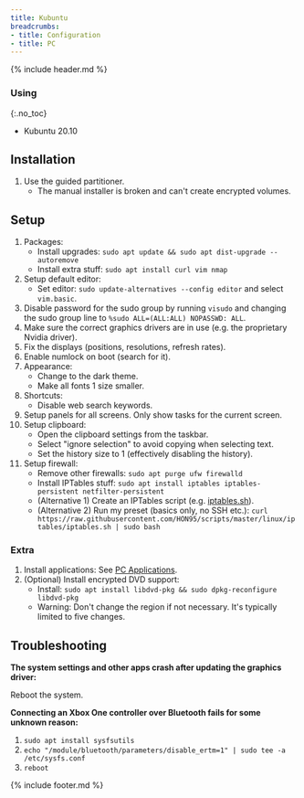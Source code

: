 ```yaml
---
title: Kubuntu
breadcrumbs:
- title: Configuration
- title: PC
---
```

{% include header.md %}

### Using
{:.no_toc}

- Kubuntu 20.10

## Installation

1. Use the guided partitioner.
    - The manual installer is broken and can't create encrypted volumes.

## Setup

1. Packages:
    - Install upgrades: `sudo apt update && sudo apt dist-upgrade --autoremove`
    - Install extra stuff: `sudo apt install curl vim nmap`
1. Setup default editor:
    - Set editor: `sudo update-alternatives --config editor` and select `vim.basic`.
1. Disable password for the sudo group by running `visudo` and changing the sudo group line to `%sudo ALL=(ALL:ALL) NOPASSWD: ALL`.
1. Make sure the correct graphics drivers are in use (e.g. the proprietary Nvidia driver).
1. Fix the displays (positions, resolutions, refresh rates).
1. Enable numlock on boot (search for it).
1. Appearance:
   - Change to the dark theme.
   - Make all fonts 1 size smaller.
1. Shortcuts:
   - Disable web search keywords.
1. Setup panels for all screens. Only show tasks for the current screen.
1. Setup clipboard:
    - Open the clipboard settings from the taskbar.
    - Select "ignore selection" to avoid copying when selecting text.
    - Set the history size to 1 (effectively disabling the history).
1. Setup firewall:
    - Remove other firewalls: `sudo apt purge ufw firewalld`
    - Install IPTables stuff: `sudo apt install iptables iptables-persistent netfilter-persistent`
    - (Alternative 1) Create an IPTables script (e.g. [iptables.sh](https://github.com/HON95/scripts/blob/master/linux/iptables/iptables.sh)).
    - (Alternative 2) Run my preset (basics only, no SSH etc.): `curl https://raw.githubusercontent.com/HON95/scripts/master/linux/iptables/iptables.sh | sudo bash`

### Extra

1. Install applications: See [PC Applications](/config/pc/applications/).
1. (Optional) Install encrypted DVD support:
    - Install: `sudo apt install libdvd-pkg && sudo dpkg-reconfigure libdvd-pkg`
    - Warning: Don't change the region if not necessary. It's typically limited to five changes.

## Troubleshooting

**The system settings and other apps crash after updating the graphics driver:**

Reboot the system.

**Connecting an Xbox One controller over Bluetooth fails for some unknown reason:**

1. `sudo apt install sysfsutils`
1. `echo "/module/bluetooth/parameters/disable_ertm=1" | sudo tee -a /etc/sysfs.conf`
1. `reboot`

{% include footer.md %}
